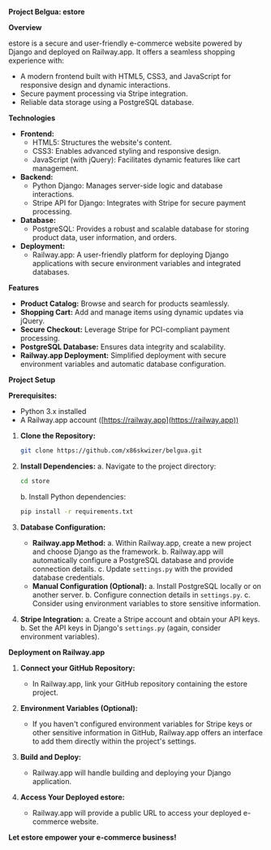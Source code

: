 **Project Belgua: estore**

**Overview**

estore is a secure and user-friendly e-commerce website powered by Django and deployed on Railway.app. It offers a seamless shopping experience with:

* A modern frontend built with HTML5, CSS3, and JavaScript for responsive design and dynamic interactions.
* Secure payment processing via Stripe integration.
* Reliable data storage using a PostgreSQL database.

**Technologies**

* **Frontend:**
    * HTML5: Structures the website's content.
    * CSS3: Enables advanced styling and responsive design.
    * JavaScript (with jQuery): Facilitates dynamic features like cart management.
* **Backend:**
    * Python Django: Manages server-side logic and database interactions.
    * Stripe API for Django: Integrates with Stripe for secure payment processing.
* **Database:**
    * PostgreSQL: Provides a robust and scalable database for storing product data, user information, and orders.
* **Deployment:**
    * Railway.app: A user-friendly platform for deploying Django applications with secure environment variables and integrated databases.

**Features**

* **Product Catalog:** Browse and search for products seamlessly.
* **Shopping Cart:** Add and manage items using dynamic updates via jQuery.
* **Secure Checkout:** Leverage Stripe for PCI-compliant payment processing.
* **PostgreSQL Database:** Ensures data integrity and scalability.
* **Railway.app Deployment:** Simplified deployment with secure environment variables and automatic database configuration.

**Project Setup**

**Prerequisites:**

* Python 3.x installed
* A Railway.app account ([https://railway.app](https://railway.app))

1. **Clone the Repository:**
   ```bash
   git clone https://github.com/x86skwizer/belgua.git
   ```

2. **Install Dependencies:**
   a. Navigate to the project directory:
      ```bash
      cd store
      ```
   b. Install Python dependencies:
      ```bash
      pip install -r requirements.txt
      ```

3. **Database Configuration:**
   - **Railway.app Method:**
     a. Within Railway.app, create a new project and choose Django as the framework.
     b. Railway.app will automatically configure a PostgreSQL database and provide connection details.
     c. Update `settings.py` with the provided database credentials.
   - **Manual Configuration (Optional):**
     a. Install PostgreSQL locally or on another server.
     b. Configure connection details in `settings.py`.
     c. Consider using environment variables to store sensitive information.

4. **Stripe Integration:**
   a. Create a Stripe account and obtain your API keys.
   b. Set the API keys in Django's `settings.py` (again, consider environment variables).

**Deployment on Railway.app**

1. **Connect your GitHub Repository:**
   - In Railway.app, link your GitHub repository containing the estore project.

2. **Environment Variables (Optional):**
   - If you haven't configured environment variables for Stripe keys or other sensitive information in GitHub, Railway.app offers an interface to add them directly within the project's settings.

3. **Build and Deploy:**
   - Railway.app will handle building and deploying your Django application.

4. **Access Your Deployed estore:**
   - Railway.app will provide a public URL to access your deployed e-commerce website.


**Let estore empower your e-commerce business!**
